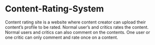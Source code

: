 # Content-Rating-System
Content rating site is a website where content creator can upload their content’s profile to be rated. Normal user’s and critics rates the content. Normal users and critics can also comment on the contents. One user or one critic can only comment and rate once on a content.
